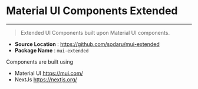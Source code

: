 # Material UI Components Extended

---

> Extended UI Components built upon Material UI components.

- **Source Location** : https://github.com/sodaru/mui-extended
- **Package Name** : `mui-extended`

Components are built using

- Material UI https://mui.com/
- NextJs https://nextjs.org/
